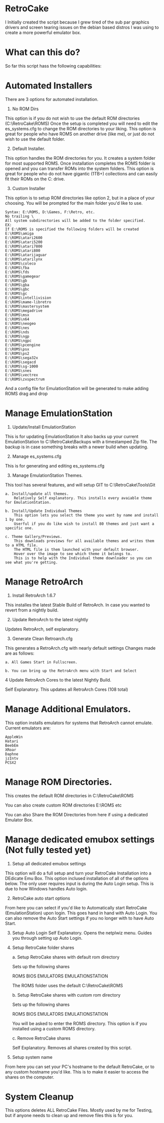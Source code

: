 # RetroCake

I Initially created the script because I grew tired of the sub par graphics drivers and screen tearing issues on the debian based distros I was using to create a more powerful emulator box.

# What can this do?

So far this script hass the following capabilities:

# Automated Installers

There are 3 options for automated installation.

1. No ROM Dirs

This option is if you do not wish to use the default ROM directories (C:\RetroCake\ROMS)
Once the setup is completed you will need to edit the es_systems.cfg to change the ROM directories to your liking. 
This option is great for people who have ROMS on another drive (like me), or just do not wish to use the default folder.

2. Default Installer.

This option handles the ROM directories for you.
It creates a system folder for most supported ROMS.
Once installation completes the ROMS folder is opened and you can transfer ROMs into the system folders.
This option is great for people who do not have gigantic (1TB+) collections and can easily fit their ROMs on the C: drive.

3. Custom Installer

This option is to setup ROM directories like option 2, but in a place of your choosing.
You will be prompted for the main folder you'd like to use.

	Syntax: E:\ROMS, D:\Games, F:\Retro, etc.
	No trailing \
	All system subdirectories will be added to the folder specified.
	EX:
	If E:\ROMS is specified the following folders will be created
	E:\ROMS\amiga
	E:\ROMS\atari2600
	E:\ROMS\atari5200
	E:\ROMS\atari7800
	E:\ROMS\atari800
	E:\ROMS\atarijaguar
	E:\ROMS\atarilynx
	E:\ROMS\coleco
	E:\ROMS\fba
	E:\ROMS\fds
	E:\ROMS\gamegear
	E:\ROMS\gb
	E:\ROMS\gba
	E:\ROMS\gbc
	E:\ROMS\gc
	E:\ROMS\intellivision
	E:\ROMS\mame-libretro
	E:\ROMS\mastersystem
	E:\ROMS\megadrive
	E:\ROMS\msx
	E:\ROMS\n64
	E:\ROMS\neogeo
	E:\ROMS\nes
	E:\ROMS\nds
	E:\ROMS\ngp
	E:\ROMS\ngpc
	E:\ROMS\pcengine
	E:\ROMS\psx
	E:\ROMS\ps2
	E:\ROMS\sega32x
	E:\ROMS\segacd
	E:\ROMS\sg-1000
	E:\ROMS\snes
	E:\ROMS\vectrex
	E:\ROMS\zxspectrum

And a config file for EmulationStation will be generated to make adding ROMS drag and drop


# Manage EmulationStation

1. Update/Install EmulationStation

This is for updating EmulationStation
It also backs up your current EmulationStation to C:\RetroCake\Backups with a timestamped Zip file.
The backup is in case something breaks with a newer build when updating.

2. Manage es_systems.cfg

This is for generating and editing es_systems.cfg

3. Manage EmulationStation Themes.

This tool has several features, and will setup GIT to C:\RetroCake\Tools\Git 

	a. Install/update all themes.
		Relatively Self explanatory. This installs every avaiable theme for EmulationStation.
		
	b. Install/Update Individual Themes
		This option lets you select the theme you want by name and install 1 by one. 
		Userful if you do like wish to install 80 themes and just want a specific one.
		
	c. Theme Gallery/Previews.
		This downloads previews for all available themes and writes them to a HTML file.
		The HTML file is them launched with your default browser.
		Hover over the image to see which theme it belongs to.
		This is to help with the Individual theme downloader so you can see what you're getting.
		
# Manage RetroArch

1. Install RetroArch 1.6.7

This installes the latest Stable Build of RetroArch. In case you wanted to revert from a nightly build.

2. Update RetroArch to the latest nightly

Updates RetroArch, self explanatory.

3. Generate Clean Retroarch.cfg

This generates a RetroArch.cfg with nearly default settings
Changes made are as follows:

	a. All Games Start in Fullscreen.
	
	b. You can bring up the RetroArch menu with Start and Select
	
4 Update RetroArch Cores to the latest Nightly Build.

Self Explanatory.
This updates all RetroArch Cores (108 total)

# Manage Additional Emulators.

This option installs emulators for systems that RetroArch cannot emulate.
Current emulators are:

	AppleWin
	Hatari
	BeebEm
	XRoar
	Daphne
	jzIntv
	PCSX2

# Manage ROM Directories.

This creates the default ROM directories in C:\RetroCake\ROMS

You can also create custom ROM directories E:\ROMS etc

You can also Share the ROM Directories from here if using a dedicated Emulator Box.

# Manage dedicated emubox settings (Not fully tested yet)

1. Setup all dedicated emubox settings

This option will do a full setup and turn your RetroCake Installation into a DEdicate Emu Box.
This option inclused installation of all of the options below.
The only user requires input is during the Auto Login setup.
This is due to how Windows handles Auto login.

2. RetroCake auto start options  

From here you can select if you'd like to Automatically start RetroCake (EmulationStation) upon login.
This goes hand in hand with Auto Login.
You can also remove the Auto Start settings if you no longer with to have Auto Start.

3. Setup Auto Login
Self Explanatory.
Opens the netplwiz menu.
Guides you through setting up Auto Login.

4. Setup RetroCake folder shares 

	a. Setup RetroCake shares with default rom directory 

	Sets up the following shares

	ROMS
	BIOS
	EMULATORS
	EMULATIONSTATION
	
	The ROMS folder uses the default C:\RetroCake\ROMS


	b. Setup RetroCake shares with custom rom directory

	Sets up the following shares

	ROMS
	BIOS
	EMULATORS
	EMULATIONSTATION
	
	You will be asked to enter the ROMS directory.
	This option is if you installed using a custom ROMS directory.


	c. Remove RetroCake shares

	Self Explanatory.
	Removes all shares created by this script.

5. Setup system name

From here you can set your PC's hostname to the default RetroCake, or to any custom hostname you'd like.
This is to make it easier to access the shares on the computer.


# System Cleanup

This options deletes ALL RetroCake Files.
Mostly used by me for Testing, but if anyone needs to clean up and remove files this is for you.
